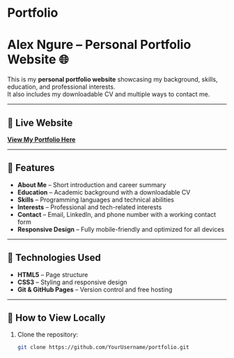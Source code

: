 # Portfolio
# Alex Ngure – Personal Portfolio Website 🌐

This is my **personal portfolio website** showcasing my background, skills, education, and professional interests.  
It also includes my downloadable CV and multiple ways to contact me.

---

## 🔹 Live Website

**[View My Portfolio Here](https://alexngurecoder.github.io/Portfolio/)**

---

## 🔹 Features

- **About Me** – Short introduction and career summary
-  **Education** – Academic background with a downloadable CV 
- **Skills** – Programming languages and technical abilities  
- **Interests** – Professional and tech-related interests  
- **Contact** – Email, LinkedIn, and phone number with a working contact form  
- **Responsive Design** – Fully mobile-friendly and optimized for all devices

---

## 🔹 Technologies Used

- **HTML5** – Page structure  
- **CSS3** – Styling and responsive design  
- **Git & GitHub Pages** – Version control and free hosting

---

## 🔹 How to View Locally

1. Clone the repository:

   ```bash
   git clone https://github.com/YourUsername/portfolio.git
